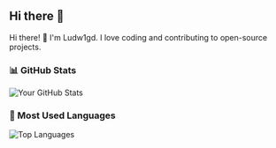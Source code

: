 ## Hi there 👋

Hi there! 👋 I'm Ludw1gd. I love coding and contributing to open-source projects.

### 📊 GitHub Stats
![Your GitHub Stats](https://github-readme-stats.vercel.app/api?username=Ludw1gd&show_icons=true&theme=tokyonight&hide_border=true&count_private=true&hide=issues)

### 📂 Most Used Languages
![Top Languages](https://github-readme-stats.vercel.app/api/top-langs/?username=Ludw1gd&layout=compact&theme=tokyonight&langs_count=6&hide_border=true)



<!--
**Ludw1gd/Ludw1gd** is a ✨ _special_ ✨ repository because its `README.md` (this file) appears on your GitHub profile.

Here are some ideas to get you started:

- 🔭 I’m currently working on ...
- 🌱 I’m currently learning ...
- 👯 I’m looking to collaborate on ...
- 🤔 I’m looking for help with ...
- 💬 Ask me about ...
- 📫 How to reach me: ...
- 😄 Pronouns: ...
- ⚡ Fun fact: ...
-->
